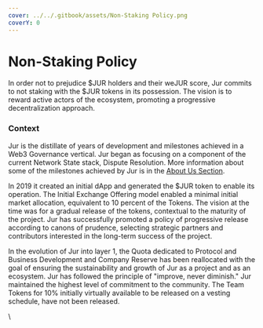 ```yaml
---
cover: ../../.gitbook/assets/Non-Staking Policy.png
coverY: 0
---
```


# Non-Staking Policy

In order not to prejudice $JUR holders and their weJUR score, Jur commits to not staking with the $JUR tokens in its possession. The vision is to reward active actors of the ecosystem, promoting a progressive decentralization approach.&#x20;

### Context

Jur is the distillate of years of development and milestones achieved in a Web3 Governance vertical. Jur began as focusing on a component of the current Network State stack, Dispute Resolution. More information about some of the milestones achieved by Jur is in the [About Us Section](https://gitbook.jur.io/jur-documentation/about-us).&#x20;

In 2019 it created an initial dApp and generated the $JUR token to enable its operation.  The Initial Exchange Offering model enabled a minimal initial market allocation, equivalent to 10 percent of the Tokens. The vision at the time was for a gradual release of the tokens, contextual to the maturity of the project. Jur has successfully promoted a policy of progressive release according to canons of prudence, selecting strategic partners and contributors interested in the long-term success of the project. &#x20;

In the evolution of Jur into layer 1, the Quota dedicated to Protocol and Business Development and Company Reserve has been reallocated with the goal of ensuring the sustainability and growth of Jur as a project and as an ecosystem. Jur has followed the principle of "improve, never diminish." Jur maintained the highest level of commitment to the community. The Team Tokens for 10% initially virtually available to be released on a vesting schedule, have not been released.&#x20;

\
